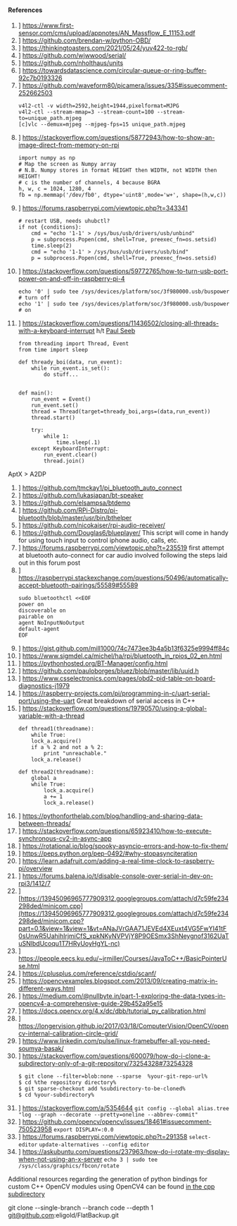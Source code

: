 ####  References

1. ] https://www.first-sensor.com/cms/upload/appnotes/AN_Massflow_E_11153.pdf
1. ] https://github.com/brendan-w/python-OBD/
1. ] https://thinkingtoasters.com/2021/05/24/yuv422-to-rgb/
1. ] https://github.com/wjwwood/serial/
1. ] https://github.com/nholthaus/units
1. ] https://towardsdatascience.com/circular-queue-or-ring-buffer-92c7b0193326
1. ] https://github.com/waveform80/picamera/issues/335#issuecomment-252662503
    ```
    v4l2-ctl -v width=2592,height=1944,pixelformat=MJPG
    v4l2-ctl --stream-mmap=3 --stream-count=100 --stream-to=unique_path.mjpeg
    [c]vlc --demux=mjpeg --mjpeg-fps=15 unique_path.mjpeg
    ```
1. ] https://stackoverflow.com/questions/58772943/how-to-show-an-image-direct-from-memory-on-rpi
    ```
    import numpy as np
    # Map the screen as Numpy array
    # N.B. Numpy stores in format HEIGHT then WIDTH, not WIDTH then HEIGHT!
    # c is the number of channels, 4 because BGRA
    h, w, c = 1024, 1280, 4
    fb = np.memmap('/dev/fb0', dtype='uint8',mode='w+', shape=(h,w,c)) 
    ```
1. ] https://forums.raspberrypi.com/viewtopic.php?t=343341
    ```
    # restart USB, needs uhubctl?
    if not {conditions}:
        cmd = "echo '1-1' > /sys/bus/usb/drivers/usb/unbind"
        p = subprocess.Popen(cmd, shell=True, preexec_fn=os.setsid)
        time.sleep(2)
        cmd = "echo '1-1' > /sys/bus/usb/drivers/usb/bind"
        p = subprocess.Popen(cmd, shell=True, preexec_fn=os.setsid)
    ```
1. ] https://stackoverflow.com/questions/59772765/how-to-turn-usb-port-power-on-and-off-in-raspberry-pi-4
    ```
    echo '0' | sudo tee /sys/devices/platform/soc/3f980000.usb/buspower # turn off
    echo '1' | sudo tee /sys/devices/platform/soc/3f980000.usb/buspower # on
    ```
1. ] https://stackoverflow.com/questions/11436502/closing-all-threads-with-a-keyboard-interrupt h/t [Paul Seeb](https://stackoverflow.com/a/11436603)
    ```
    from threading import Thread, Event
    from time import sleep

    def thready_boi(data, run_event):
        while run_event.is_set():
            do stuff...


    def main():
        run_event = Event()
        run_event.set()
        thread = Thread(target=thready_boi,args=(data,run_event))
        thread.start()
        
        try:
            while 1:
                time.sleep(.1)
        except KeyboardInterrupt:
            run_event.clear()
            thread.join()
    ```
AptX > A2DP
1. ] https://github.com/tmckay1/pi_bluetooth_auto_connect
1. ] https://github.com/lukasjapan/bt-speaker
1. ] https://github.com/elsampsa/btdemo
1. ] https://github.com/RPi-Distro/pi-bluetooth/blob/master/usr/bin/bthelper
1. ] https://github.com/nicokaiser/rpi-audio-receiver/
1. ] https://github.com/Douglas6/blueplayer/
    This script will come in handy for using touch input to control iphone audio, calls, etc.
1. ] https://forums.raspberrypi.com/viewtopic.php?t=235519
    first attempt at bluetooth auto-connect for car audio involved following the steps laid out in this forum post
1. ] https://raspberrypi.stackexchange.com/questions/50496/automatically-accept-bluetooth-pairings/55589#55589
    ```
    sudo bluetoothctl <<EOF
    power on
    discoverable on
    pairable on
    agent NoInputNoOutput
    default-agent
    EOF
    ```
1. ] https://gist.github.com/mill1000/74c7473ee3b4a5b13f6325e9994ff84c
1. ] https://www.sigmdel.ca/michel/ha/rpi/bluetooth_in_rpios_02_en.html
1. ] https://pythonhosted.org/BT-Manager/config.html
1. ] https://github.com/pauloborges/bluez/blob/master/lib/uuid.h
1. ] https://www.csselectronics.com/pages/obd2-pid-table-on-board-diagnostics-j1979
1. ] https://raspberry-projects.com/pi/programming-in-c/uart-serial-port/using-the-uart
    Great breakdown of serial access in C++
1. ] https://stackoverflow.com/questions/19790570/using-a-global-variable-with-a-thread
    ```
    def thread1(threadname):
        while True:
        lock_a.acquire()
        if a % 2 and not a % 2:
            print "unreachable."
        lock_a.release()

    def thread2(threadname):
        global a
        while True:
            lock_a.acquire()
            a += 1
            lock_a.release()
    ```
1. ] https://pythonforthelab.com/blog/handling-and-sharing-data-between-threads/
1. ] https://stackoverflow.com/questions/65923410/how-to-execute-synchronous-cv2-in-async-app
1. ] https://rotational.io/blog/spooky-asyncio-errors-and-how-to-fix-them/
1. ] https://peps.python.org/pep-0492/#why-stopasynciteration
1. ] https://learn.adafruit.com/adding-a-real-time-clock-to-raspberry-pi/overview
1. ] https://forums.balena.io/t/disable-console-over-serial-in-dev-on-rpi3/1412/7
1. ] [https://13945096965777909312.googlegroups.com/attach/d7c59fe234298ded/minicom.cpp](https://13945096965777909312.googlegroups.com/attach/d7c59fe234298ded/minicom.cpp?part=0.1&view=1&view=1&vt=ANaJVrGAA71JEVEd4XEuxt4VG5FwYI41tF0sUnwR5UahihIrjmiCfS_xpkNKyNVPVjY8P9OESmx3ShNeygnof3162UaTuSNlbdUcoqu1T7HRyUoyHgYL-nc)
1. ] https://people.eecs.ku.edu/~jrmiller/Courses/JavaToC++/BasicPointerUse.html
1. ] https://cplusplus.com/reference/cstdio/scanf/
1. ] https://opencvexamples.blogspot.com/2013/09/creating-matrix-in-different-ways.html
1. ] https://medium.com/@nullbyte.in/part-1-exploring-the-data-types-in-opencv4-a-comprehensive-guide-29b452a95e15
1. ] https://docs.opencv.org/4.x/dc/dbb/tutorial_py_calibration.html
1. ] https://longervision.github.io/2017/03/18/ComputerVision/OpenCV/opencv-internal-calibration-circle-grid/
1. ] https://www.linkedin.com/pulse/linux-framebuffer-all-you-need-soumya-basak/
1. ] https://stackoverflow.com/questions/600079/how-do-i-clone-a-subdirectory-only-of-a-git-repository/73254328#73254328
    ```
    $ git clone --filter=blob:none --sparse  %your-git-repo-url%
    $ cd %the repository directory%
    $ git sparse-checkout add %subdirectory-to-be-cloned%
    $ cd %your-subdirectory%
    ```
1. ] https://stackoverflow.com/a/5354644
    `git config --global alias.tree "log --graph --decorate --pretty=oneline --abbrev-commit"`
1. ] https://github.com/opencv/opencv/issues/18461#issuecomment-750523958
    `export DISPLAY=:0.0`
1. ] https://forums.raspberrypi.com/viewtopic.php?t=291358
    `select-editor`
    `update-alternatives --config editor`
1. ] https://askubuntu.com/questions/237963/how-do-i-rotate-my-display-when-not-using-an-x-server
    `echo 3 | sudo tee /sys/class/graphics/fbcon/rotate`

Additional resources regarding the generation of python bindings for custom C++ OpenCV modules using OpenCV4 can be found [in the cpp subdirectory](./cpp/README.md)

 git clone --single-branch --branch code --depth 1 git@github.com:eligold/FlatBackup.git